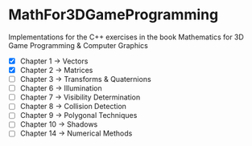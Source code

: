 # MathFor3DGameProgramming
Implementations for the C++ exercises in the book Mathematics for 3D Game Programming &amp; Computer Graphics

-[x] Chapter 1 -> Vectors
-[x] Chapter 2 -> Matrices
-[ ] Chapter 3 -> Transforms & Quaternions
-[ ] Chapter 6 -> Illumination
-[ ] Chapter 7 -> Visibility Determination
-[ ] Chapter 8 -> Collision Detection
-[ ] Chapter 9 -> Polygonal Techniques
-[ ] Chapter 10 -> Shadows
-[ ] Chapter 14 -> Numerical Methods
